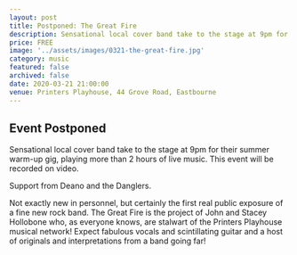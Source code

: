 ```yaml
---
layout: post
title: Postponed: The Great Fire
description: Sensational local cover band take to the stage at 9pm for their summer warm-up gig. Support from Deano and the Danglers.
price: FREE
image: '../assets/images/0321-the-great-fire.jpg'
category: music
featured: false
archived: false
date: 2020-03-21 21:00:00
venue: Printers Playhouse, 44 Grove Road, Eastbourne
---
```


## Event Postponed

Sensational local cover band take to the stage at 9pm for their summer warm-up gig, playing more than 2 hours of live music. This event will be recorded on video.

Support from Deano and the Danglers.

Not exactly new in personnel, but certainly the first real public exposure of a fine new rock band. The Great Fire is the project of John and Stacey Hollobone who, as everyone knows, are stalwart of the Printers Playhouse musical network! Expect fabulous vocals and scintillating guitar and a host of originals and interpretations from a band going far!